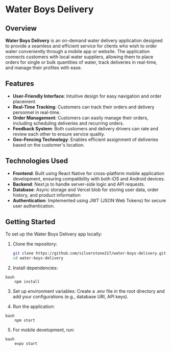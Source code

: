 # Water Boys Delivery

## Overview

**Water Boys Delivery** is an on-demand water delivery application designed to provide a seamless and efficient service for clients who wish to order water conveniently through a mobile app or website. The application connects customers with local water suppliers, allowing them to place orders for single or bulk quantities of water, track deliveries in real-time, and manage their profiles with ease.

## Features

- **User-Friendly Interface**: Intuitive design for easy navigation and order placement.
- **Real-Time Tracking**: Customers can track their orders and delivery personnel in real-time.
- **Order Management**: Customers can easily manage their orders, including scheduling deliveries and recurring orders.
- **Feedback System**: Both customers and delivery drivers can rate and review each other to ensure service quality.
- **Geo-Fencing Technology**: Enables efficient assignment of deliveries based on the customer's location.

## Technologies Used

- **Frontend**: Built using React Native for cross-platform mobile application development, ensuring compatibility with both iOS and Android devices.
- **Backend**: Next.js to handle server-side logic and API requests.
- **Database**: Async storage and Vercel blob for storing user data, order history, and product information
- **Authentication**: Implemented using JWT (JSON Web Tokens) for secure user authentication.

## Getting Started

To set up the Water Boys Delivery app locally:

1. Clone the repository:

   ```bash
   git clone https://github.com/silverstone217/water-boys-delivery.git
   cd water-boys-delivery

   ```

2. Install dependencies:

```
bash
    npm install
```

3. Set up environment variables:
   Create a .env file in the root directory and add your configurations (e.g., database URI, API keys).

4. Run the application:

```
bash
    npm start
```

5. For mobile development, run:

```
bash
    expo start
```
